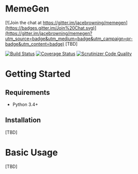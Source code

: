 MemeGen
======

[![Join the chat at https://gitter.im/jacebrowning/memegen](https://badges.gitter.im/Join%20Chat.svg)](https://gitter.im/jacebrowning/memegen?utm_source=badge&utm_medium=badge&utm_campaign=pr-badge&utm_content=badge)
[TBD]

[![Build Status](http://img.shields.io/travis/jacebrowning/memegen/master.svg)](https://travis-ci.org/jacebrowning/memegen)
[![Coverage Status](http://img.shields.io/coveralls/jacebrowning/memegen/master.svg)](https://coveralls.io/r/jacebrowning/memegen)
[![Scrutinizer Code Quality](http://img.shields.io/scrutinizer/g/jacebrowning/memegen.svg)](https://scrutinizer-ci.com/g/jacebrowning/memegen/?branch=master)

Getting Started
===============

Requirements
------------

* Python 3.4+

Installation
------------

[TBD]

Basic Usage
===========

[TBD]
